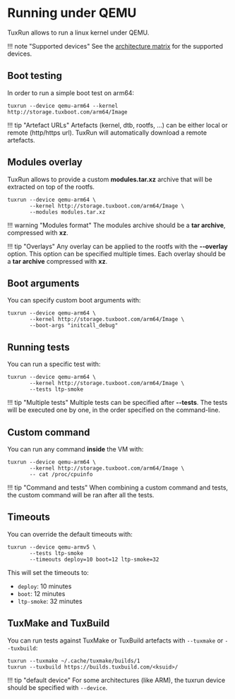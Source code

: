 # Running under QEMU

TuxRun allows to run a linux kernel under QEMU.

!!! note "Supported devices"
    See the [architecture matrix](devices.md#qemu-devices) for the supported devices.

## Boot testing

In order to run a simple boot test on arm64:

```shell
tuxrun --device qemu-arm64 --kernel http://storage.tuxboot.com/arm64/Image
```

!!! tip "Artefact URLs"
    Artefacts (kernel, dtb, rootfs, ...) can be either local or remote
    (http/https url). TuxRun will automatically download a remote artefacts.

## Modules overlay

TuxRun allows to provide a custom **modules.tar.xz** archive that will be
extracted on top of the rootfs.

```shell
tuxrun --device qemu-arm64 \
       --kernel http://storage.tuxboot.com/arm64/Image \
       --modules modules.tar.xz
```

!!! warning "Modules format"
    The modules archive should be a **tar archive**, compressed with **xz**.

!!! tip "Overlays"
    Any overlay can be applied to the rootfs with the **--overlay** option.
    This option can be specified multiple times. Each overlay should be a
    **tar archive** compressed with **xz**.

## Boot arguments

You can specify custom boot arguments with:

```shell
tuxrun --device qemu-arm64 \
       --kernel http://storage.tuxboot.com/arm64/Image \
       --boot-args "initcall_debug"
```

## Running tests

You can run a specific test with:

```shell
tuxrun --device qemu-arm64 \
       --kernel http://storage.tuxboot.com/arm64/Image \
       --tests ltp-smoke
```

!!! tip "Multiple tests"
    Multiple tests can be specified after **--tests**.
    The tests will be executed one by one, in the order specified on the command-line.

## Custom command

You can run any command **inside** the VM with:

```shell
tuxrun --device qemu-arm64 \
       --kernel http://storage.tuxboot.com/arm64/Image \
       -- cat /proc/cpuinfo
```

!!! tip "Command and tests"
    When combining a custom command and tests, the custom command will be ran
    after all the tests.

## Timeouts

You can override the default timeouts with:

```shell
tuxrun --device qemu-armv5 \
       --tests ltp-smoke
       --timeouts deploy=10 boot=12 ltp-smoke=32
```

This will set the timeouts to:

* `deploy`: 10 minutes
* `boot`: 12 minutes
* `ltp-smoke`: 32 minutes

## TuxMake and TuxBuild

You can run tests against TuxMake or TuxBuild artefacts with `--tuxmake` or `--tuxbuild`:

```shell
tuxrun --tuxmake ~/.cache/tuxmake/builds/1
tuxrun --tuxbuild https://builds.tuxbuild.com/<ksuid>/
```

!!! tip "default device"
    For some architectures (like ARM), the tuxrun device should be specified with `--device`.
